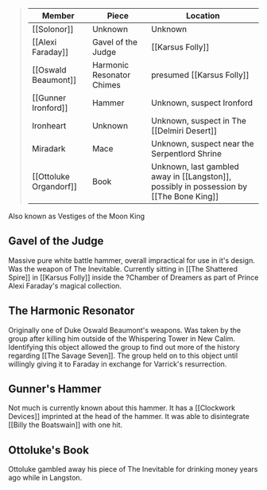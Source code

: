 > Member |  Piece | Location|
> ---|---|---|
> [[Solonor]] | Unknown | Unknown |
> [[Alexi Faraday]]  | Gavel of the Judge | [[Karsus Folly]] 
> [[Oswald Beaumont]] | Harmonic Resonator Chimes | presumed [[Karsus Folly]] 
> [[Gunner Ironford]]  | Hammer | Unknown, suspect Ironford
> Ironheart | Unknown | Unknown, suspect in The [[Delmiri Desert]]
> Miradark | Mace | Unknown, suspect near the Serpentlord Shrine 
> [[Ottoluke Organdorf]]  | Book | Unknown, last gambled away in [[Langston]], possibly in possession by [[The Bone King]]  

Also known as Vestiges of the Moon King

## Gavel of the Judge 
Massive pure white battle hammer, overall impractical for use in it's design. Was the weapon of The Inevitable. Currently sitting in [[The Shattered Spire]] in [[Karsus Folly]] inside the ?Chamber of Dreamers as part of Prince Alexi Faraday's magical collection.

## The Harmonic Resonator
Originally one of Duke Oswald Beaumont's weapons. Was taken by the group after killing him outside of the Whispering Tower in New Calim. Identifying this object allowed the group to find out more of the history regarding [[The Savage Seven]]. The group held on to this object until willingly giving it to Faraday in exchange for Varrick's resurrection. 

## Gunner's Hammer 
Not much is currently known about this hammer. It has a [[Clockwork Devices]] imprinted at the head of the hammer. It was able to disintegrate [[Billy the Boatswain]] with one hit.

## Ottoluke's Book
Ottoluke gambled away his piece of The Inevitable for drinking money years ago while in Langston.